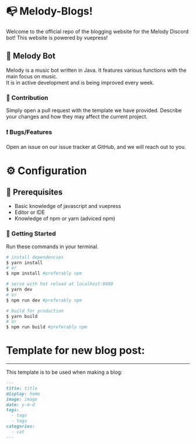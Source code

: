 # 📭 Melody-Blogs!
Welcome to the official repo of the blogging website for the Melody Discord bot!
This website is powered by vuepress!

## 🎵 Melody Bot
Melody is a music bot written in Java. It features various functions with the main focus on music.  
It is in active development and is being improved every week.

### 🙌 Contribution
Simply open a pull request with the template we have provided. Describe your changes and how they may affect the current project.

### ❗ Bugs/Features
Open an issue on our issue tracker at GitHub, and we will reach out to you.

# ⚙ Configuration

## 🤔 Prerequisites 
- Basic knowledge of javascript and vuepress
- Editor or IDE
- Knowledge of npm or yarn (adviced npm)

### 🚀 Getting Started
Run these commands in your terminal.  

``` bash
# install dependencies
$ yarn install
# or
$ npm install #preferably npm

# serve with hot reload at localhost:8080
$ yarn dev
# or
$ npm run dev #preferably npm

# build for production
$ yarn build
# or
$ npm run build #preferably npm
```

# Template for new blog post:
---
This template is to be used when making a blog:
```md
---
title: title
display: home
image: image
date: y-m-d
tags:
  - tags
  - tags
categories:
  - cat
---
```
